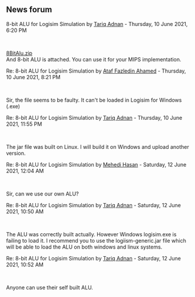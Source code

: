 <h2>News forum</h2><a href="https://moodle.cse.buet.ac.bd/user/view.php?id=1530&course=555"></a>
8-bit ALU for Logisim Simulation
by <a href="https://moodle.cse.buet.ac.bd/user/view.php?id=1530&course=555">Tariq Adnan</a> - Thursday, 10 June 2021, 6:20 PM


 

<a href="file%5C8BitAlu.zip"></a> <a href="file%5C8BitAlu.zip">8BitAlu.zip</a><br />
And 8-bit ALU is attached. You can use it for your MIPS implementation.





<a href="https://moodle.cse.buet.ac.bd/user/view.php?id=1451&course=555"></a>
Re: 8-bit ALU for Logisim Simulation
by <a href="https://moodle.cse.buet.ac.bd/user/view.php?id=1451&course=555">Ataf Fazledin Ahamed</a> - Thursday, 10 June 2021, 8:21 PM


 

Sir, the file seems to be faulty. It can't be loaded in Logisim for Windows (.exe)





<a href="https://moodle.cse.buet.ac.bd/user/view.php?id=1530&course=555"></a>
Re: 8-bit ALU for Logisim Simulation
by <a href="https://moodle.cse.buet.ac.bd/user/view.php?id=1530&course=555">Tariq Adnan</a> - Thursday, 10 June 2021, 11:55 PM


 

The jar file was built on Linux. I will build it on Windows and upload another version. 









<a href="https://moodle.cse.buet.ac.bd/user/view.php?id=1413&course=555"></a>
Re: 8-bit ALU for Logisim Simulation
by <a href="https://moodle.cse.buet.ac.bd/user/view.php?id=1413&course=555">Mehedi Hasan</a> - Saturday, 12 June 2021, 12:04 AM


 

Sir, can we use our own ALU?







<a href="https://moodle.cse.buet.ac.bd/user/view.php?id=1530&course=555"></a>
Re: 8-bit ALU for Logisim Simulation
by <a href="https://moodle.cse.buet.ac.bd/user/view.php?id=1530&course=555">Tariq Adnan</a> - Saturday, 12 June 2021, 10:50 AM


 

The ALU was correctly built actually. However Windows logisim.exe is failing to load it. I recommend you to use the logiism-generic.jar file which will be able to load the ALU on both windows and linux systems. 





<a href="https://moodle.cse.buet.ac.bd/user/view.php?id=1530&course=555"></a>
Re: 8-bit ALU for Logisim Simulation
by <a href="https://moodle.cse.buet.ac.bd/user/view.php?id=1530&course=555">Tariq Adnan</a> - Saturday, 12 June 2021, 10:52 AM


 

Anyone can use their self built ALU.










